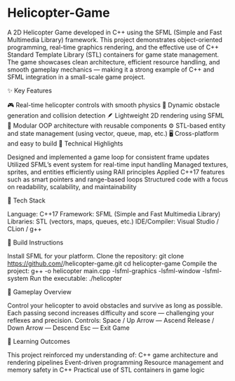 # Helicopter-Game

A 2D Helicopter Game developed in C++ using the SFML (Simple and Fast Multimedia Library) framework.
This project demonstrates object-oriented programming, real-time graphics rendering, and the effective use of C++ Standard Template Library (STL) containers for game state management.
The game showcases clean architecture, efficient resource handling, and smooth gameplay mechanics — making it a strong example of C++ and SFML integration in a small-scale game project.

✨ Key Features

🎮 Real-time helicopter controls with smooth physics
🧱 Dynamic obstacle generation and collision detection
🪶 Lightweight 2D rendering using SFML
🧩 Modular OOP architecture with reusable components
⚙️ STL-based entity and state management (using vector, queue, map, etc.)
🖥️ Cross-platform and easy to build
🧠 Technical Highlights

Designed and implemented a game loop for consistent frame updates
Utilized SFML’s event system for real-time input handling
Managed textures, sprites, and entities efficiently using RAII principles
Applied C++17 features such as smart pointers and range-based loops
Structured code with a focus on readability, scalability, and maintainability

🧩 Tech Stack

Language: C++17
Framework: SFML (Simple and Fast Multimedia Library)
Libraries: STL (vectors, maps, queues, etc.)
IDE/Compiler: Visual Studio / CLion / g++

🚀 Build Instructions

Install SFML for your platform.
Clone the repository:
git clone https://github.com/<your-username>/helicopter-game.git
cd helicopter-game
Compile the project:
g++ -o helicopter main.cpp -lsfml-graphics -lsfml-window -lsfml-system
Run the executable:
./helicopter

🎯 Gameplay Overview

Control your helicopter to avoid obstacles and survive as long as possible.
Each passing second increases difficulty and score — challenging your reflexes and precision.
Controls:
Space / Up Arrow — Ascend
Release / Down Arrow — Descend
Esc — Exit Game

🧾 Learning Outcomes

This project reinforced my understanding of:
C++ game architecture and rendering pipelines
Event-driven programming
Resource management and memory safety in C++
Practical use of STL containers in game logic
